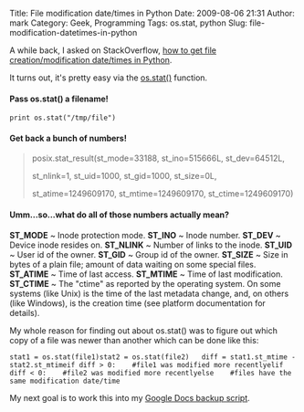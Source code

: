 Title: File modification date/times in Python
Date: 2009-08-06 21:31
Author: mark
Category: Geek, Programming
Tags: os.stat, python
Slug: file-modification-datetimes-in-python

A while back, I asked on StackOverflow, [how to get file
creation/modification date/times in Python][].

It turns out, it's pretty easy via the [os.stat()][] function.

#### Pass os.stat() a filename!



    print os.stat("/tmp/file")



#### Get back a bunch of numbers!



> 
> posix.stat\_result(st\_mode=33188, st\_ino=515666L, st\_dev=64512L,
>
> st\_nlink=1, st\_uid=1000, st\_gid=1000, st\_size=0L,
>
> st\_atime=1249609170, st\_mtime=1249609170, st\_ctime=1249609170)
>
> 



#### Umm...so...what do all of those numbers actually mean?



**ST\_MODE**
  ~ Inode protection mode.
**ST\_INO**
  ~ Inode number.
**ST\_DEV**
  ~ Device inode resides on.
**ST\_NLINK**
  ~ Number of links to the inode.
**ST\_UID**
  ~ User id of the owner.
**ST\_GID**
  ~ Group id of the owner.
**ST\_SIZE**
  ~ Size in bytes of a plain file; amount of data waiting on some
    special files.
**ST\_ATIME**
  ~ Time of last access.
**ST\_MTIME**
  ~ Time of last modification.
**ST\_CTIME**
  ~ The "ctime" as reported by the operating system. On some systems
    (like Unix) is the time of the last metadata change, and, on others
    (like Windows), is the creation time (see platform documentation for
    details).



My whole reason for finding out about os.stat() was to figure out which
copy of a file was newer than another which can be done like this:


    stat1 = os.stat(file1)stat2 = os.stat(file2)   diff = stat1.st_mtime - stat2.st_mtimeif diff > 0:    #file1 was modified more recentlyelif diff < 0:    #file2 was modified more recentlyelse    #files have the same modification date/time



My next goal is to work this into my [Google Docs backup script][].

  [how to get file creation/modification date/times in Python]: https://stackoverflow.com/questions/237079/how-to-get-file-creation-modification-date-times-in-python
  [os.stat()]: https://www.python.org/doc/2.5.2/lib/module-stat.html
  [Google Docs backup script]: https://mark.biek.org/blog/2009/03/backing-up-your-google-docs/

